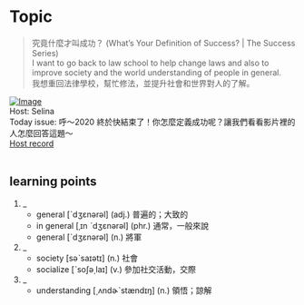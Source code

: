 # Topic

> 究竟什麼才叫成功？ (What’s Your Definition of Success? | The Success Series) <br>
> I want to go back to law school to help change laws and also to improve society and the world understanding of people in general. <br>
> 我想重回法律學校，幫忙修法，並提升社會和世界對人的了解。 <br>

[![Image](https://thumbnail.voicetube.com/w/1280/h/720/ulShj4keKNw.jpg)](https://www.youtube.com/embed/ulShj4keKNw?rel=0&showinfo=0&cc_load_policy=0&controls=1&autoplay=1&iv_load_policy=3&playsinline=1&wmode=transparent&start=71&end=85&enablejsapi=1&origin=https://tw.voicetube.com&widgetid=1)<br>
Host: Selina 
<br>Today issue: 呼～2020 終於快結束了！你怎麼定義成功呢？讓我們看看影片裡的人怎麼回答這題～
<br>
[Host record](https://cdn.voicetube.com/everyday_records/4869/1608110136.mp3)
<br><br>
## learning points
1. _
	* general [​ˋdʒɛnərəl] (adj.) 普遍的；大致的
	* in general [​ˌɪn ˋdʒɛnərəl​] (phr.) 通常，一般來說
	* general [ˋdʒɛnərəl​] (n.) 將軍
2. _
	* society [səˋsaɪətɪ] (n.) 社會
	* socialize [ˋsoʃə͵laɪ] (v.) 參加社交活動，交際
3. _
	* understanding [͵ʌndɚˋstændɪŋ​] (n.) 領悟；諒解
